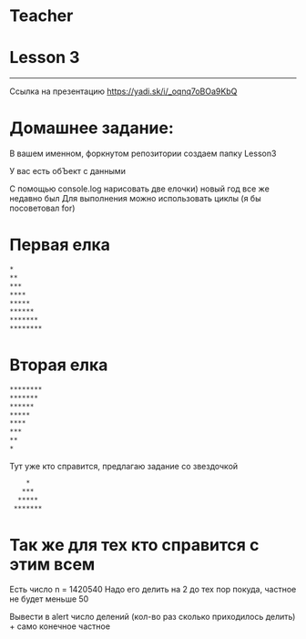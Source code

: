 # Teacher

# Lesson 3
-------------------------

Ссылка на презентацию https://yadi.sk/i/_oqnq7oBOa9KbQ

# Домашнее задание: 

В вашем именном, форкнутом репозитории создаем папку Lesson3

У вас есть обЪект с данными

С помощью console.log нарисовать две елочки) новый год все же недавно был
Для выполнения можно использовать циклы (я бы посоветовал for)

# Первая елка

```bash
*
**
***
****
*****
******
*******
********
```

# Вторая елка

```bash
********
*******
******
*****
****
***
**
*
```

Тут уже кто справится, предлагаю задание со звездочкой

```bash
    *
   ***
  *****
 *******
```


# Так же для тех кто справится с этим всем

Есть число n = 1420540
Надо его делить на 2 до тех пор покуда, частное не будет меньше 50

Вывести в alert число делений (кол-во раз сколько приходилось делить) + само конечное частное
